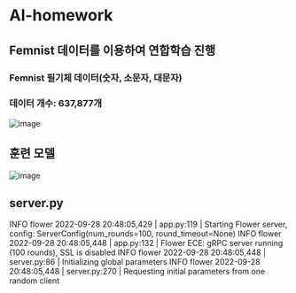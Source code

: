 # AI-homework

## Femnist 데이터를 이용하여 연합학습 진행
### Femnist 필기체 데이터(숫자, 소문자, 대문자)
### 데이터 개수: 637,877개
![image](https://user-images.githubusercontent.com/48613073/192770739-20e9a75a-570e-4e7a-8170-6d372ce8f429.png)


## 훈련 모델
![image](https://user-images.githubusercontent.com/48613073/192770583-1e1a263c-4197-457e-ab0e-b84dea0217e0.png)


## server.py
INFO flower 2022-09-28 20:48:05,429 | app.py:119 | Starting Flower server, config: ServerConfig(num_rounds=100, round_timeout=None)
INFO flower 2022-09-28 20:48:05,448 | app.py:132 | Flower ECE: gRPC server running (100 rounds), SSL is disabled
INFO flower 2022-09-28 20:48:05,448 | server.py:86 | Initializing global parameters
INFO flower 2022-09-28 20:48:05,448 | server.py:270 | Requesting initial parameters from one random client

